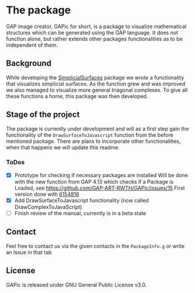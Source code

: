 # The package

GAP image creator, GAPic for short, is a package to visualize mathematical structures which can be generated using the GAP language. It does not function alone, but rather extends other packages functionalities as to be independent of them.

## Background
While developing the [SimplicialSurfaces](https://github.com/gap-packages/SimplicialSurfaces) package we wrote a functionality that visualizes simplicial surfaces. As the function grew and was improved we also managed to visualize more general triagonal complexes. To give all these functions a home, this package was then developed. 

## Stage of the project
The package is currently under development and will as a first step gain the functionality of the ```DrawSurfaceToJavascript``` function from the before mentioned package. There are plans to incorporate other functionalities, when that happens we will update this readme.

### ToDos
- [x] Prototype for checking if necessary packages are installed
    Will be done with the new function from GAP 4.13 which checks if a Package is Loaded, see https://github.com/GAP-ART-RWTH/GAPic/issues/15
    First version done with [6154816](https://github.com/GAP-ART-RWTH/GAPic/commit/615481673a4307907de49704bb99eb3c69ebf0c7)
- [x] Add DrawSurfaceToJavascript functionality (now called DrawComplexToJavaScript)
- [ ] Finish review of the manual, currently is in a beta state

## Contact
Feel free to contact us via the given contacts in the ```PackageInfo.g``` or write an Issue in that tab

## License
GAPic is released under GNU General Public License v3.0. 
